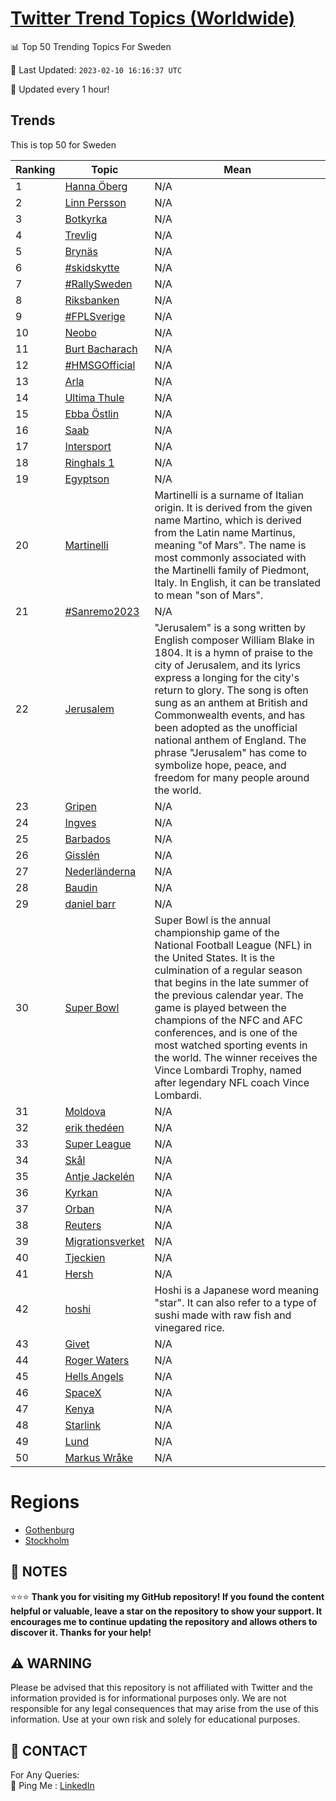 [Twitter Trend Topics (Worldwide)](https://github.com/ErcinDedeoglu/Twitter-Trend-Topics)
==========


📊 Top 50 Trending Topics For Sweden

📆 Last Updated: `2023-02-10 16:16:37 UTC`

🔧 Updated every 1 hour!


## Trends

This is top 50 for Sweden

| Ranking | Topic | Mean |
| ------- | ------------ | ------------ |
| 1 | [Hanna Öberg](http://twitter.com/search?q=Hanna+%c3%96berg) | N/A |
| 2 | [Linn Persson](http://twitter.com/search?q=Linn+Persson) | N/A |
| 3 | [Botkyrka](http://twitter.com/search?q=Botkyrka) | N/A |
| 4 | [Trevlig](http://twitter.com/search?q=Trevlig) | N/A |
| 5 | [Brynäs](http://twitter.com/search?q=Bryn%c3%a4s) | N/A |
| 6 | [#skidskytte](http://twitter.com/search?q=%23skidskytte) | N/A |
| 7 | [#RallySweden](http://twitter.com/search?q=%23RallySweden) | N/A |
| 8 | [Riksbanken](http://twitter.com/search?q=Riksbanken) | N/A |
| 9 | [#FPLSverige](http://twitter.com/search?q=%23FPLSverige) | N/A |
| 10 | [Neobo](http://twitter.com/search?q=Neobo) | N/A |
| 11 | [Burt Bacharach](http://twitter.com/search?q=Burt+Bacharach) | N/A |
| 12 | [#HMSGOfficial](http://twitter.com/search?q=%23HMSGOfficial) | N/A |
| 13 | [Arla](http://twitter.com/search?q=Arla) | N/A |
| 14 | [Ultima Thule](http://twitter.com/search?q=Ultima+Thule) | N/A |
| 15 | [Ebba Östlin](http://twitter.com/search?q=Ebba+%c3%96stlin) | N/A |
| 16 | [Saab](http://twitter.com/search?q=Saab) | N/A |
| 17 | [Intersport](http://twitter.com/search?q=Intersport) | N/A |
| 18 | [Ringhals 1](http://twitter.com/search?q=Ringhals+1) | N/A |
| 19 | [Egyptson](http://twitter.com/search?q=Egyptson) | N/A |
| 20 | [Martinelli](http://twitter.com/search?q=Martinelli) | Martinelli is a surname of Italian origin. It is derived from the given name Martino, which is derived from the Latin name Martinus, meaning "of Mars". The name is most commonly associated with the Martinelli family of Piedmont, Italy. In English, it can be translated to mean "son of Mars". |
| 21 | [#Sanremo2023](http://twitter.com/search?q=%23Sanremo2023) | N/A |
| 22 | [Jerusalem](http://twitter.com/search?q=Jerusalem) | "Jerusalem" is a song written by English composer William Blake in 1804. It is a hymn of praise to the city of Jerusalem, and its lyrics express a longing for the city's return to glory. The song is often sung as an anthem at British and Commonwealth events, and has been adopted as the unofficial national anthem of England. The phrase "Jerusalem" has come to symbolize hope, peace, and freedom for many people around the world. |
| 23 | [Gripen](http://twitter.com/search?q=Gripen) | N/A |
| 24 | [Ingves](http://twitter.com/search?q=Ingves) | N/A |
| 25 | [Barbados](http://twitter.com/search?q=Barbados) | N/A |
| 26 | [Gisslén](http://twitter.com/search?q=Gissl%c3%a9n) | N/A |
| 27 | [Nederländerna](http://twitter.com/search?q=Nederl%c3%a4nderna) | N/A |
| 28 | [Baudin](http://twitter.com/search?q=Baudin) | N/A |
| 29 | [daniel barr](http://twitter.com/search?q=daniel+barr) | N/A |
| 30 | [Super Bowl](http://twitter.com/search?q=Super+Bowl) | Super Bowl is the annual championship game of the National Football League (NFL) in the United States. It is the culmination of a regular season that begins in the late summer of the previous calendar year. The game is played between the champions of the NFC and AFC conferences, and is one of the most watched sporting events in the world. The winner receives the Vince Lombardi Trophy, named after legendary NFL coach Vince Lombardi. |
| 31 | [Moldova](http://twitter.com/search?q=Moldova) | N/A |
| 32 | [erik thedéen](http://twitter.com/search?q=erik+thed%c3%a9en) | N/A |
| 33 | [Super League](http://twitter.com/search?q=Super+League) | N/A |
| 34 | [Skål](http://twitter.com/search?q=Sk%c3%a5l) | N/A |
| 35 | [Antje Jackelén](http://twitter.com/search?q=Antje+Jackel%c3%a9n) | N/A |
| 36 | [Kyrkan](http://twitter.com/search?q=Kyrkan) | N/A |
| 37 | [Orban](http://twitter.com/search?q=Orban) | N/A |
| 38 | [Reuters](http://twitter.com/search?q=Reuters) | N/A |
| 39 | [Migrationsverket](http://twitter.com/search?q=Migrationsverket) | N/A |
| 40 | [Tjeckien](http://twitter.com/search?q=Tjeckien) | N/A |
| 41 | [Hersh](http://twitter.com/search?q=Hersh) | N/A |
| 42 | [hoshi](http://twitter.com/search?q=hoshi) | Hoshi is a Japanese word meaning "star". It can also refer to a type of sushi made with raw fish and vinegared rice. |
| 43 | [Givet](http://twitter.com/search?q=Givet) | N/A |
| 44 | [Roger Waters](http://twitter.com/search?q=Roger+Waters) | N/A |
| 45 | [Hells Angels](http://twitter.com/search?q=Hells+Angels) | N/A |
| 46 | [SpaceX](http://twitter.com/search?q=SpaceX) | N/A |
| 47 | [Kenya](http://twitter.com/search?q=Kenya) | N/A |
| 48 | [Starlink](http://twitter.com/search?q=Starlink) | N/A |
| 49 | [Lund](http://twitter.com/search?q=Lund) | N/A |
| 50 | [Markus Wråke](http://twitter.com/search?q=Markus+Wr%c3%a5ke) | N/A |



# Regions

* [Gothenburg](</Sweden/Gothenburg.md>)
* [Stockholm](</Sweden/Stockholm.md>)



## 📝 NOTES

⭐⭐⭐ **Thank you for visiting my GitHub repository! If you found the content helpful or valuable, leave a star on the repository to show your support. It encourages me to continue updating the repository and allows others to discover it. Thanks for your help!**


## ⚠️ WARNING

Please be advised that this repository is not affiliated with Twitter and the information provided is for informational purposes only. We are not responsible for any legal consequences that may arise from the use of this information. Use at your own risk and solely for educational purposes.


## 📨 CONTACT

 For Any Queries:  
            🏓 Ping Me : [LinkedIn](https://www.linkedin.com/in/ercindedeoglu/)
